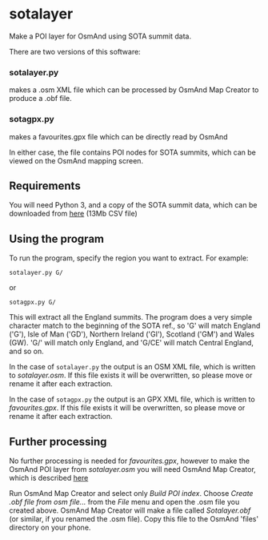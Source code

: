 # sotalayer
Make a POI layer for OsmAnd using SOTA summit data.

There are two versions of this software:

### sotalayer.py  
makes a .osm XML file which can be processed by OsmAnd Map Creator
to produce a .obf file.

### sotagpx.py
makes a favourites.gpx file which can be directly read by OsmAnd

In either case, the file contains POI nodes for SOTA summits, which
can be viewed on the OsmAnd mapping screen.

## Requirements
You will need Python 3, and a copy of the SOTA summit data, which can
be downloaded from [here](http://www.sotadata.org.uk/summitslist.csv) (13Mb CSV file)

## Using the program
To run the program, specify the region you want to extract.  For
example:

`sotalayer.py G/`

or

`sotagpx.py G/`

This will extract all the England summits.  The program does a very
simple character match to the beginning of the SOTA ref., so 'G' will
match England ('G'), Isle of Man ('GD'), Northern Ireland ('GI'),
Scotland ('GM') and Wales (GW).  'G/' will match only England, and
'G/CE' will match Central England, and so on.

In the case of `sotalayer.py` the output is an OSM XML file, which is
written to _sotalayer.osm_. If this file exists it will be overwritten,
so please move or rename it after each extraction.

In the case of `sotagpx.py` the output is an GPX XML file, which is
written to _favourites.gpx_. If this file exists it will be overwritten,
so please move or rename it after each extraction.

## Further processing
No further processing is needed for _favourites.gpx_, however to make the
OsmAnd POI layer from _sotalayer.osm_ you will need OsmAnd Map Creator,
which is described [here](http://wiki.openstreetmap.org/wiki/OsmAndMapCreator)

Run OsmAnd Map Creator and select only _Build POI index_. Choose _Create
.obf file from osm file..._ from the _File_ menu and open the .osm
file you created above. OsmAnd Map Creator will make a file called
_Sotalayer.obf_ (or similar, if you renamed the .osm file). Copy this
file to the OsmAnd 'files' directory on your phone.

